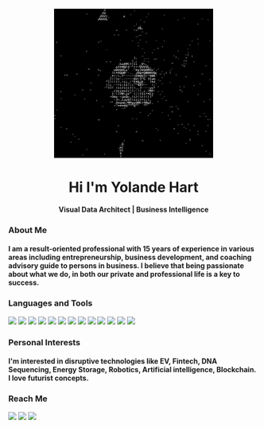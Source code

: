 <p align='center'>
  <img alt="welcome" height="300" src="https://github.com/yolandehart/yolandehart/blob/master/data.gif">
</p>
<h1 align='center'>Hi I'm Yolande Hart</h1>
<p align='center'>
  <b>Visual Data Architect | Business Intelligence</b>
</p>

### About Me
#### I am a result-oriented professional with 15 years of experience in various areas including entrepreneurship, business development, and coaching advisory guide to persons in business. I believe that being passionate about what we do, in both our private and professional life is a key to success.

### Languages and Tools

<img src="https://img.shields.io/badge/python%20-%2314354C.svg?&style=for-the-badge&logo=python&logoColor=white"> <img src="https://img.shields.io/badge/Plotly-3F4F75?&style=for-the-badge&logo=Plotly&logoColor=white"> <img src="https://img.shields.io/badge/NumPy-013243?&style=for-the-badge&logo=NumPy&logoColor=white"> <img src="https://img.shields.io/badge/Pandas-150458?&style=for-the-badge&logo=pandas&logoColor=white"> <img src="https://img.shields.io/badge/Tableau-77216F?&style=for-the-badge&logo=Tableau&logoColor=white"> <img src="https://img.shields.io/badge/SQL-336791?&style=for-the-badge&logo=mysql&logoColor=white"> <img src="https://img.shields.io/badge/html5%20-%23E34F26.svg?&style=for-the-badge&logo=html5&logoColor=white"> <img src="https://img.shields.io/badge/css3%20-%231572B6.svg?&style=for-the-badge&logo=css3&logoColor=white"> <img src="https://img.shields.io/badge/bootstrap%20-%23563D7C.svg?&style=for-the-badge&logo=bootstrap&logoColor=white"> <img src="https://img.shields.io/badge/javascript%20-%23323330.svg?&style=for-the-badge&logo=javascript&logoColor=%23F7DF1E"/> <img src="https://img.shields.io/badge/react%20-%2320232a.svg?&style=for-the-badge&logo=react&logoColor=%2361DAFB"> <img src="https://img.shields.io/badge/material%20ui%20-%230081CB.svg?&style=for-the-badge&logo=material-ui&logoColor=white"> <img src="https://img.shields.io/badge/Heroku-430098?&style=for-the-badge&logo=Heroku&logoColor=white">

### Personal Interests

#### I'm interested in disruptive technologies like EV, Fintech, DNA Sequencing, Energy Storage, Robotics, Artificial intelligence, Blockchain. I love futurist concepts. 

### Reach Me
<a href="https://www.linkedin.com/in/yolande-hart/"><img src="https://img.shields.io/badge/linkedin-%230077B5.svg?&style=for-the-badge&logo=linkedin&logoColor=white"></a> <a href="https://stackexchange.com/users/18179344/hart-coded"><img src="https://img.shields.io/badge/Stack_Exchange-1E5397?&style=for-the-badge&logo=Stack-Exchange&logoColor=white"></a> <a href="https://public.tableau.com/profile/yolande.hart"><img src="https://img.shields.io/badge/Tableau_Public-77216F?&style=for-the-badge&logo=Tableau&logoColor=white"></a>
